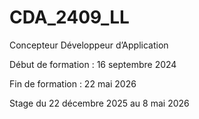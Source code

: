 # CDA_2409_LL

Concepteur Développeur d’Application

Début de formation : 16 septembre 2024

Fin de formation : 22 mai 2026

Stage du 22 décembre 2025 au 8 mai 2026